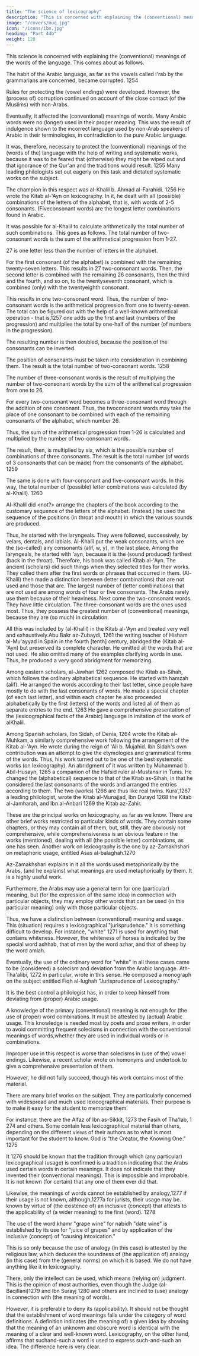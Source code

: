 ```yaml
---
title: "The science of lexicography"
description: "This is concerned with explaining the (conventional) meanings of the words of the language"
image: "/covers/muq.jpg"
icon: "/icons/ibn.jpg"
heading: "Part 44b"
weight: 128
---
```




This science is concerned with explaining the (conventional) meanings of the words of the language. This comes about as follows. 

The habit of the Arabic language, as far as the vowels called i'rab by the grammarians are concerned,
became corrupted. 1254 

Rules for protecting the (vowel endings) were developed. However, the (process of) corruption continued on account of the
close contact (of the Muslims) with non-Arabs. 

Eventually, it affected the (conventional) meanings of words. Many Arabic words were no (longer) used in
their proper meaning. This was the result of indulgence shown to the incorrect
language used by non-Arab speakers of Arabic in their terminologies, in contradiction to the pure Arabic language. 

It was, therefore, necessary to protect the (conventional) meanings of the (words of the) language with the help of writing and systematic works, because it was to be feared that (otherwise) they might be wiped
out and that ignorance of the Qur'an and the traditions would result. 1255
Many leading philologists set out eagerly on this task and dictated systematic
works on the subject. 

The champion in this respect was al-Khalil b. Ahmad al-Farahidi. 1256 He wrote the Kitab al-'Ayn on lexicography. In it, he dealt with all (possible) combinations of the letters of the alphabet, that is, with words of 2-5 consonants. (Fiveconsonant words) are the longest letter combinations found in Arabic.

It was possible for al-Khalil to calculate arithmetically the total number of such combinations. This goes as follows. The total number of two-consonant words is the sum of the arithmetical progression from 1-27. 

27 is one letter less than the number of letters in the alphabet. 

For the first consonant (of the alphabet) is combined with the remaining twenty-seven letters. This results in 27 two-consonant words. Then, the second letter is combined with the remaining 26 consonants, then the third and the fourth, and so on, to the
twentyseventh consonant, which is combined (only) with the twentyeighth consonant. 

This results in one two-consonant word. Thus, the number of two-consonant words is the arithmetical progression from one to twenty-seven. The total can be figured out with the help of a well-known arithmetical operation - that
is,1257 one adds up the first and last (numbers of the progression) and multiplies the
total by one-half of the number (of numbers in the progression). 

The resulting number is then doubled, because the position of the consonants can be inverted. 

The position of consonants must be taken into consideration in combining them. The result is the total number of two-consonant words. 1258

The number of three-consonant words is the result of multiplying the number of two-consonant words by the sum of the arithmetical progression from one to 26. 

For every two-consonant word becomes a three-consonant word through the addition of one consonant. Thus, the twoconsonant words may take the place of
one consonant to be combined with each of the remaining consonants of the alphabet, which number 26. 

Thus, the sum of the arithmetical progression from 1-26 is calculated and multiplied by the number of two-consonant words. 

The result, then, is multiplied by six, which is the possible number of combinations of three consonants. The result is the total number (of words of 3 consonants that can be made) from the consonants of the alphabet. 1259 

The same is done with four-consonant and five-consonant words. In this way, the total number of (possible) letter combinations was calculated (by al-Khalil). 1260

Al-Khalil did <not?> arrange the chapters of the book according to the customary sequence of the letters of the alphabet. (Instead,) he used the sequence of the positions (in throat and mouth) in which the various sounds are produced. 

Thus, he started with the laryngeals. They were followed, successively, by velars, dentals, and labials. Al-Khalil put the weak consonants, which are the (so-called) airy consonants (alif, w, y), in the last place. Among the laryngeals, he started with 'ayn,
because it is the (sound produced) farthest (back in the throat). Therefore, his book
was called Kitab al-'Ayn. The ancient (scholars) did such things when they selected
titles for their works. They called them after the first words or phrases that occurred
in them.
(Al-Khalil) then made a distinction between (letter combinations) that are
not used and those that are. The largest number of (letter combinations) that are not
used are among words of four or five consonants. The Arabs rarely use them
because of their heaviness. Next come the two-consonant words. They have little
circulation. The three-consonant words are the ones used most. Thus, they possess
the greatest number of (conventional) meanings, because they are (so much) in
circulation.

All this was included by (al-Khalil) in the Kitab al-'Ayn and treated very
well and exhaustively.Abu Bakr az-Zubaydi, 1261 the writing teacher of Hisham al-Mu'ayyad in
Spain in the fourth [tenth] century, abridged the (Kitab al-'Ayn) but preserved its
complete character. He omitted all the words that are not used. He also omitted
many of the examples clarifying words in use. Thus, he produced a very good
abridgment for memorizing.

Among eastern scholars, al-Jawhari 1262 composed the Kitab as-Sihah,
which follows the ordinary alphabetical sequence. He started with hamzah (alif). He
arranged the words according to their last letter, since people have mostly to do with
the last consonants of words. He made a special chapter (of each last letter), and
within each chapter he also proceeded alphabetically by the first (letters) of the
words and listed all of them as separate entries to the end. 1263 He gave a
comprehensive presentation of the (lexicographical facts of the Arabic) language in
imitation of the work of alKhalil.

Among Spanish scholars, Ibn Sidah, of Denia, 1264 wrote the Kitab al-
Muhkam, a similarly comprehensive work following the arrangement of the Kitab
al-'Ayn. He wrote during the reign of 'Ali b. Mujahid. Ibn Sidah's own contribution
was an attempt to give the etymologies and grammatical forms of the words. Thus,
his work turned out to be one of the best systematic works (on lexicography). An
abridgment of it was written by Muhammad b. Abil-Husayn, 1265 a companion of
the Hafsid ruler al-Mustansir in Tunis. He changed the (alphabetical) sequence to
that of the Kitab as-Sihah, in that he considered the last consonants of the words
and arranged the entries according to them. The two (works) 1266 are thus like real
twins. Kura',1267 a leading philologist, wrote the Kitab al-Munajjad, Ibn Durayd
1268 the Kitab al-Jamharah, and Ibn al-Anbari 1269 the Kitab az-Zahir.

These are the principal works on lexicography, as far as we know. There are other brief works restricted to particular kinds of words. They contain some chapters, or they may contain all of them, but, still, they are obviously not
comprehensive, while comprehensiveness is an obvious feature in the works
(mentioned), dealing with all (the possible letter) combinations, as one has seen.
Another work on lexicography is the one by az-Zamakhshari on metaphoric usage,
entitled Asas al-balaghah.1270 

Az-Zamakhshari explains in it all the words used metaphorically by the Arabs, (and he explains) what meanings are used
metaphorically by them. It is a highly useful work.

Furthermore, the Arabs may use a general term for one (particular) meaning,
but (for the expression of the same idea) in connection with particular objects, they
may employ other words that can be used (in this particular meaning) only with
those particular objects. 

Thus, we have a distinction between (conventional) meaning and usage. This (situation) requires a lexicographical "jurisprudence." It is something difficult to develop. For instance, "white" 1271 is used for anything that
contains whiteness. However, the whiteness of horses is indicated by the special
word ashhab, that of men by the word azhar, and that of sheep by the word amlah.

Eventually, the use of the ordinary word for "white" in all these cases came to be (considered) a solecism and deviation from the Arabic language. Ath-Tha'alibi, 1272 in particular, wrote in this sense. He composed a monograph on the subject entitled
Fiqh al-lughah "Jurisprudence of Lexicography." 

It is the best control a philologist has, in order to keep himself from deviating from (proper) Arabic usage. 

A knowledge of the primary (conventional) meaning is not enough for (the use of proper) word combinations. It must be attested by (actual) Arabic usage. This knowledge is needed most by poets and prose writers, in order to avoid committing
frequent solecisms in connection with the conventional meanings of words,whether they are used in individual words or in combinations. 

Improper use in this respect is worse than solecisms in (use of the) vowel endings. Likewise, a recent scholar wrote on homonyms and undertook to give a comprehensive presentation of them. 

However, he did not fully succeed, though his work contains most of the material.

There are many brief works on the subject. They are particularly concerned
with widespread and much used lexicographical materials. Their purpose is to make
it easy for the student to memorize them. 

For instance, there are the Alfaz of Ibn as-Sikkit, 1273 the Fasih of Tha'lab, 1 274 and others. Some contain less
lexicographical material than others, depending on the different views of their
authors as to what is most important for the student to know.
God is "the Creator, the Knowing One." 1275

It 1276 should be known that the tradition through which (any particular)
lexicographical (usage) is confirmed is a tradition indicating that the Arabs used
certain words in certain meanings. It does not indicate that they invented their
(conventional meanings). This is impossible and improbable. It is not known (for
certain) that any one of them ever did that.

Likewise, the meanings of words cannot be established by analogy,1277 if
their usage is not known, although,1277a for jurists, their usage may be. known by
virtue of (the existence of) an inclusive (concept) that attests to the applicability of
(a wider meaning) to the first (word). 1278 

The use of the word khamr "grape wine" for nabidh "date wine" is established by its use for "juice of grapes" and by
application of the inclusive (concept) of "causing intoxication."

This is so only because the use of analogy (in this case) is attested by the religious law, which
deduces the soundness of (the application of) analogy (in this case) from the
(general norms) on which it is based. We do not have anything like it in
lexicography. 

There, only the intellect can be used, which means (relying on) judgment. This is the opinion of most authorities, even though the Judge (al-Baqillani)1279 and Ibn Surayj 1280 and others are inclined to (use) analogy in connection with (the meaning of words). 

However, it is preferable to deny its (applicability). It should not be thought that the establishment of word meanings
falls under the category of word definitions. A definition indicates (the meaning of) a given idea by showing that the meaning of an unknown and obscure word is identical with the meaning of a clear and well-known word. Lexicography, on the
other hand, affirms that suchand-such a word is used to express such-and-such an
idea. The difference here is very clear.
